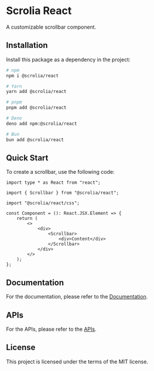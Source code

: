 # Scrolia React

A customizable scrollbar component.

## Installation

Install this package as a dependency in the project:

```sh
# npm
npm i @scrolia/react

# Yarn
yarn add @scrolia/react

# pnpm
pnpm add @scrolia/react

# Deno
deno add npm:@scrolia/react

# Bun
bun add @scrolia/react
```

## Quick Start

To create a scrollbar, use the following code:

```tsx
import type * as React from "react";

import { Scrollbar } from "@scrolia/react";

import "@scrolia/react/css";

const Component = (): React.JSX.Element => {
    return (
        <>
            <div>
                <Scrollbar>
                    <div>Content</div>
                </Scrollbar>
            </div>
        </>
    );
};
```

## Documentation

For the documentation, 
please refer to the [Documentation](./docs//README.md).

## APIs

For the APIs,
please refer to the [APIs](./apis/README.md).

## License

This project is licensed under the terms of the MIT license.
